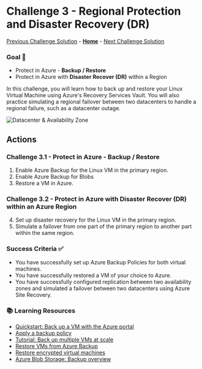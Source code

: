 # Challenge 3 - Regional Protection and Disaster Recovery (DR)

[Previous Challenge Solution](challenge-02.md) - **[Home](../Readme.md)** - [Next Challenge Solution](challenge-04.md)

### Goal 🎯

* Protect in Azure - **Backup / Restore**
* Protect in Azure with **Disaster Recover (DR)** within a Region

In this challenge, you will learn how to back up and restore your Linux Virtual Machine using Azure's Recovery Services Vault. You will also practice simulating a regional failover between two datacenters to handle a regional failure, such as a datacenter outage.

![Datacenter & Availability Zone](../img/AZs.png)

## Actions

### Challenge 3.1 - Protect in Azure - Backup / Restore
1. Enable Azure Backup for the Linux VM in the primary region.
2. Enable Azure Backup for Blobs
3. Restore a VM in Azure.

### Challenge 3.2 - Protect in Azure with Disaster Recover (DR) within an Azure Region
4. Set up disaster recovery for the Linux VM in the primary region.
5. Simulate a failover from one part of the primary region to another part within the same region.

### Success Criteria ✅

- You have successfully set up Azure Backup Policies for both virtual machines.
- You have successfully restored a VM of your choice to Azure.
- You have successfully configured replication between two availability zones and simulated a failover between two datacenters using Azure Site Recovery.

### 📚 Learning Resources

- [Quickstart: Back up a VM with the Azure portal](https://learn.microsoft.com/en-us/azure/backup/quick-backup-vm-portal)
- [Apply a backup policy](https://learn.microsoft.com/en-us/azure/backup/quick-backup-vm-portal#apply-a-backup-policy)
- [Tutorial: Back up multiple VMs at scale](https://learn.microsoft.com/en-us/azure/backup/tutorial-backup-vm-at-scale)
- [Restore VMs from Azure Backup](https://learn.microsoft.com/en-us/azure/backup/backup-azure-arm-restore-vms)
- [Restore encrypted virtual machines](https://learn.microsoft.com/en-us/azure/backup/restore-azure-encrypted-virtual-machines)
- [Azure Blob Storage: Backup overview](https://learn.microsoft.com/en-us/azure/backup/blob-backup-overview)

